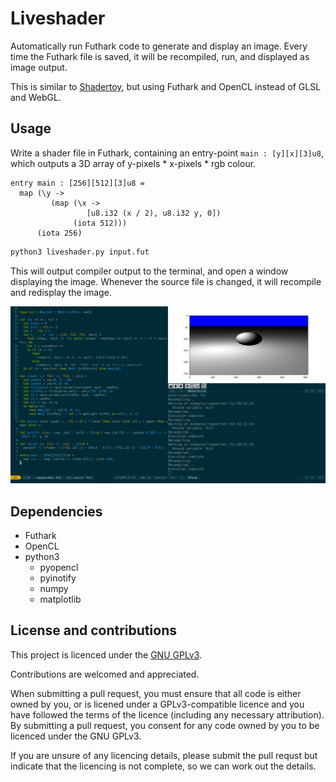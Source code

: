 # Liveshader

Automatically run Futhark code to generate and display an image. Every time the Futhark file is saved, it will be recompiled, run, and displayed as image output.

This is similar to [Shadertoy](https://www.shadertoy.com/), but using Futhark and OpenCL instead of GLSL and WebGL.

## Usage

Write a shader file in Futhark, containing an entry-point `main : [y][x][3]u8`, which outputs a 3D array of y-pixels * x-pixels * rgb colour.


```Futhark
entry main : [256][512][3]u8 =
  map (\y ->
         (map (\x ->
                 [u8.i32 (x / 2), u8.i32 y, 0])
              (iota 512)))
      (iota 256)
```

```sh
python3 liveshader.py input.fut
```

This will output compiler output to the terminal, and open a window displaying the image. Whenever the source file is changed, it will recompile and redisplay the image.

![](resources/screenshot.png)

## Dependencies

- Futhark
- OpenCL
- python3
  - pyopencl
  - pyinotify
  - numpy
  - matplotlib

## License and contributions

This project is licenced under the [GNU GPLv3](https://www.gnu.org/licenses/gpl-3.0.en.html).

Contributions are welcomed and appreciated.

When submitting a pull request, you must ensure that all code is either owned by you, or is licened under a GPLv3-compatible licence and you have followed the terms of the licence (including any necessary attribution). By submitting a pull request, you consent for any code owned by you to be licenced under the GNU GPLv3.

If you are unsure of any licencing details, please submit the pull requst but indicate that the licencing is not complete, so we can work out the details.
